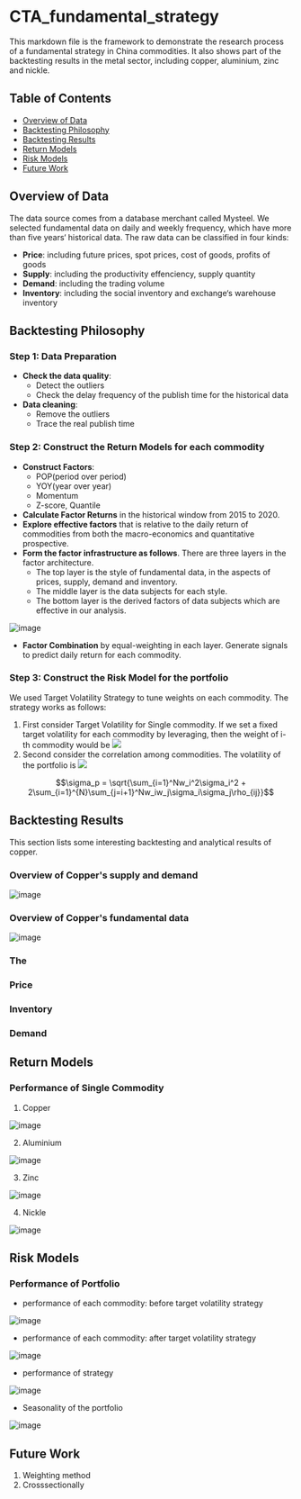 # CTA_fundamental_strategy
This markdown file is the framework to demonstrate the research process of a fundamental strategy in China commodities. It also shows part of the backtesting results in the metal sector, including copper, aluminium, zinc and nickle.
## Table of Contents
- [Overview of Data](#1)
- [Backtesting Philosophy](#2)
- [Backtesting Results](#3)
- [Return Models](#4)
- [Risk Models](#5)
- [Future Work](#6)

<span id="1"></span>
## Overview of Data
The data source comes from a database merchant called Mysteel. We selected fundamental data on daily and weekly frequency, which have more than five years‘ historical data. The raw data can be classified in four kinds:
- **Price**: including future prices, spot prices, cost of goods, profits of goods
- **Supply**: including the productivity effenciency, supply quantity
- **Demand**: including the trading volume
- **Inventory**: including the social inventory and exchange‘s warehouse inventory

<span id="2"></span>
## Backtesting Philosophy
### Step 1: Data Preparation
  - **Check the data quality**: 
    - Detect the outliers
    - Check the delay frequency of the publish time for the historical data
  - **Data cleaning**:
    - Remove the outliers
    - Trace the real publish time
### Step 2: Construct the Return Models for each commodity
- **Construct Factors**: 
  - POP(period over period)
  - YOY(year over year)
  - Momentum
  - Z-score, Quantile 
- **Calculate Factor Returns** in the historical window from 2015 to 2020.
- **Explore effective factors** that is relative to the daily return of commodities from both the macro-economics and quantitative prospective. 
- **Form the factor infrastructure as follows**. There are three layers in the factor architecture. 
  - The top layer is the style of fundamental data, in the aspects of prices, supply, demand and inventory.
  - The middle layer is the data subjects for each style.
  - The bottom layer is the derived factors of data subjects which are effective in our analysis.

![image](https://github.com/jxin2618/CTA_fundamental_strategy/blob/main/figures/Fundamental_data_infrastructure.png)

- **Factor Combination** by equal-weighting in each layer. Generate signals to predict daily return for each commodity.

### Step 3: Construct the Risk Model for the portfolio
We used Target Volatility Strategy to tune weights on each commodity. The strategy works as follows:
1. First consider Target Volatility for Single commodity. If we set a fixed target volatility for each commodity by leveraging, then the weight of i-th commodity would be <img src="http://chart.googleapis.com/chart?cht=tx&chl= w_{t+1}^i = \frac{\sigma_{tgt}}{N\sigma_t^i}" style="border:none;">
2. Second consider the correlation among commodities. The volatility of the portfolio is <img src="http://chart.googleapis.com/chart?cht=tx&chl= \sigma_p = \sqrt{\sum_{i=1}^Nw_i^2\sigma_i^2 + 2\sum_{i=1}^{N}\sum_{j=i+1}^Nw_iw_j\sigma_i\sigma_j\rho_{ij}}" style="border:none;">

<script type="text/javascript" src="http://cdn.mathjax.org/mathjax/latest/MathJax.js?config=default"></script>
$$\sigma_p = \sqrt{\sum_{i=1}^Nw_i^2\sigma_i^2 + 2\sum_{i=1}^{N}\sum_{j=i+1}^Nw_iw_j\sigma_i\sigma_j\rho_{ij}}$$



<span id="3"></span>
## Backtesting Results
This section lists some interesting backtesting and analytical results of copper.
### Overview of Copper's supply and demand

![image](https://github.com/jxin2618/CTA_fundamental_strategy/blob/main/figures/cu产业链.png)

### Overview of Copper's fundamental data

![image](https://github.com/jxin2618/CTA_fundamental_strategy/blob/main/figures/cu_fundamental_data.png)

### The 
### Price
### Inventory
### Demand

<span id="4"></span>
## Return Models
### Performance of Single Commodity
1. Copper

![image](https://github.com/jxin2618/CTA_fundamental_strategy/blob/main/figures/CU_category.png)

2. Aluminium

![image](https://github.com/jxin2618/CTA_fundamental_strategy/blob/main/figures/AL_category.png)

3. Zinc

![image](https://github.com/jxin2618/CTA_fundamental_strategy/blob/main/figures/ZN_category.png)

4. Nickle

![image](https://github.com/jxin2618/CTA_fundamental_strategy/blob/main/figures/NI_category.png)

<span id="5"></span>
## Risk Models
### Performance of Portfolio
- performance of each commodity: before target volatility strategy

![image](https://github.com/jxin2618/CTA_fundamental_strategy/blob/main/figures/options_nav.png)

- performance of each commodity: after target volatility strategy

![image](https://github.com/jxin2618/CTA_fundamental_strategy/blob/main/figures/options_nav_after_tvs_0.05.png)

- performance of strategy

![image](https://github.com/jxin2618/CTA_fundamental_strategy/blob/main/figures/after_tvs_5pct.png)

- Seasonality of the portfolio

![image](https://github.com/jxin2618/CTA_fundamental_strategy/blob/main/figures/seasonal_effect_0.05.png)

<span id="6"></span>
## Future Work
1. Weighting method
2. Crosssectionally
